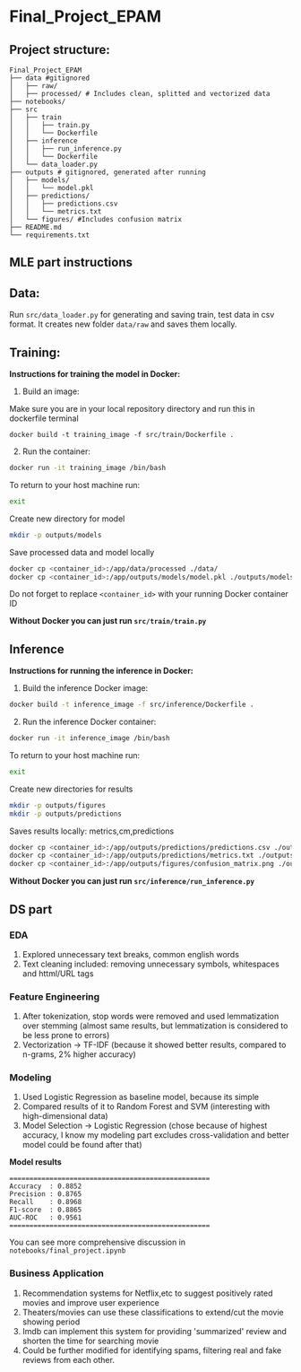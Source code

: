 # Final_Project_EPAM

## Project structure:

```
Final_Project_EPAM
├── data #gitignored
│   ├── raw/
│   ├── processed/ # Includes clean, splitted and vectorized data
├── notebooks/
├── src
│   ├── train
│   │   ├── train.py
│   │   └── Dockerfile
│   ├── inference
│   │   ├── run_inference.py
│   │   └── Dockerfile
│   └── data_loader.py
├── outputs # gitignored, generated after running
│   ├── models/ 
│   │   └── model.pkl
│   ├── predictions/
│   │   ├── predictions.csv
│   │   └── metrics.txt
│   └── figures/ #Includes confusion matrix
├── README.md
└── requirements.txt
```

## MLE part instructions

## Data:

Run ` src/data_loader.py ` for generating and saving train, test data in csv format. 
It creates new folder ` data/raw ` and saves them locally.

## Training:

**Instructions for training the model in Docker:**

1. Build an image:

Make sure you are in your local repository directory and run this in dockerfile terminal

```
docker build -t training_image -f src/train/Dockerfile .
```

2. Run the container:

```bash
docker run -it training_image /bin/bash
```

To return to your host machine run:
```bash
exit
```

Create new directory for model
```bash
mkdir -p outputs/models
```

Save processed data and model locally
```bash
docker cp <container_id>:/app/data/processed ./data/
docker cp <container_id>:/app/outputs/models/model.pkl ./outputs/models/model.pkl
```

Do not forget to replace `<container_id>` with your running Docker container ID 


**Without Docker you can just run ` src/train/train.py `**

## Inference


**Instructions for running the inference in Docker:**

1. Build the inference Docker image:

```bash
docker build -t inference_image -f src/inference/Dockerfile .
```

2. Run the inference Docker container:

```bash
docker run -it inference_image /bin/bash  
```

To return to your host machine run:
```bash
exit
```

Create new directories for results
```bash
mkdir -p outputs/figures
mkdir -p outputs/predictions
```

Saves results locally: metrics,cm,predictions
```bash
docker cp <container_id>:/app/outputs/predictions/predictions.csv ./outputs/predictions/predictions.csv
docker cp <container_id>:/app/outputs/predictions/metrics.txt ./outputs/predictions/metrics.txt
docker cp <container_id>:/app/outputs/figures/confusion_matrix.png ./outputs/figures/confusion_matrix.png
```

**Without Docker you can just run ` src/inference/run_inference.py `**

## DS part

### EDA

1. Explored unnecessary text breaks, common english words
2. Text cleaning included: removing unnecessary symbols, whitespaces and httml/URL tags

### Feature Engineering

1. After tokenization, stop words were removed and used lemmatization over stemming (almost same results, but lemmatization is considered to be less prone to errors)
2. Vectorization -> TF-IDF (because it showed better results, compared to n-grams, 2% higher accuracy)

### Modeling

1. Used Logistic Regression as baseline model, because its simple
2. Compared results of it to Random Forest and SVM (interesting with high-dimensional data)
3. Model Selection -> Logistic Regression (chose because of highest accuracy, I know my modeling part excludes cross-validation and better model could be found after that)


**Model results**
```
==================================================
Accuracy  : 0.8852
Precision : 0.8765
Recall    : 0.8968
F1-score  : 0.8865
AUC-ROC   : 0.9561
==================================================
```

You can see more comprehensive discussion in `notebooks/final_project.ipynb`

### Business Application

1. Recommendation systems for Netflix,etc to suggest positively rated movies and improve user experience
2. Theaters/movies can use these classifications to extend/cut the movie showing period
3. Imdb can implement this system for providing 'summarized' review and shorten the time for searching movie
4. Could be further modified for identifying spams, filtering real and fake reviews from each other. 
